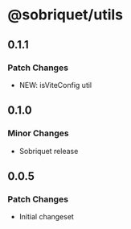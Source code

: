 # @sobriquet/utils

## 0.1.1

### Patch Changes

- NEW: isViteConfig util

## 0.1.0

### Minor Changes

- Sobriquet release

## 0.0.5

### Patch Changes

- Initial changeset
